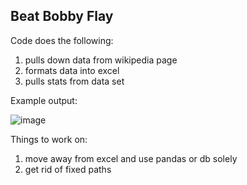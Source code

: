 ## Beat Bobby Flay

Code does the following:

1. pulls down data from wikipedia page
2. formats data into excel
3. pulls stats from data set

Example output:

![image](https://user-images.githubusercontent.com/48654156/170151849-990e4155-0168-4f7c-91c7-9713dd9bf2ed.png)

Things to work on:

1. move away from excel and use pandas or db solely 
2. get rid of fixed paths


